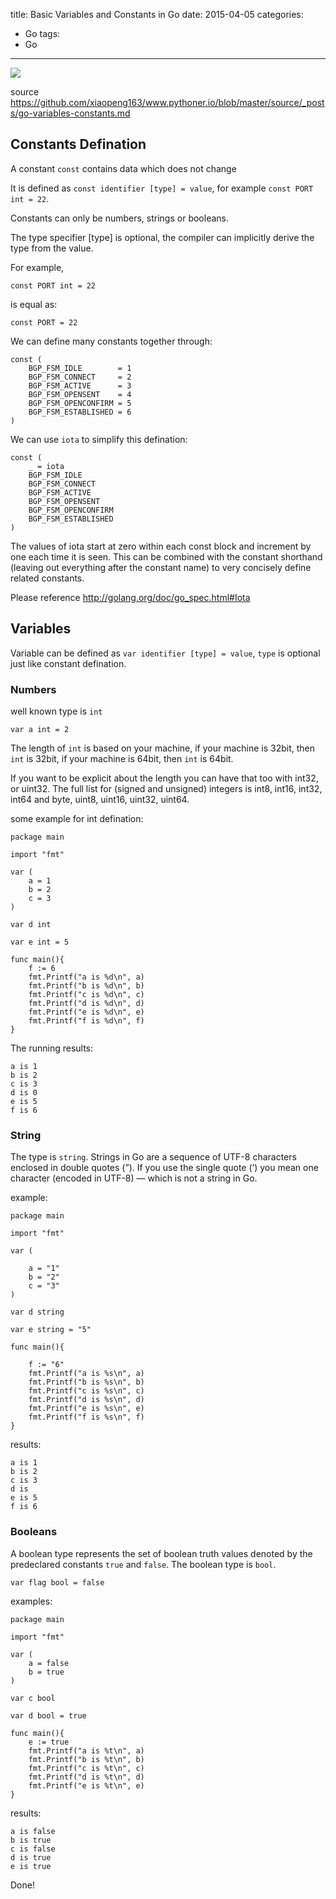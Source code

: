 title: Basic Variables and Constants in Go
date: 2015-04-05
categories:
- Go
tags:
- Go
---

![](/thumbnails/install-go-from-source/1.png)

source https://github.com/xiaopeng163/www.pythoner.io/blob/master/source/_posts/go-variables-constants.md


## Constants Defination

A constant `const` contains data which does not change

It is defined as `const identifier [type] = value`, for example `const PORT int = 22`.

Constants can only be numbers, strings or booleans.

The type specifier [type] is optional, the compiler can implicitly derive the type from the value.

For example, 

```
const PORT int = 22
```

is equal as:

```
const PORT = 22
```

We can define many constants together through:

```
const (
	BGP_FSM_IDLE        = 1
	BGP_FSM_CONNECT     = 2
	BGP_FSM_ACTIVE      = 3
	BGP_FSM_OPENSENT    = 4
	BGP_FSM_OPENCONFIRM = 5
	BGP_FSM_ESTABLISHED = 6
)
```

We can use `iota` to simplify this defination:

```
const (
	_ = iota
	BGP_FSM_IDLE
	BGP_FSM_CONNECT
	BGP_FSM_ACTIVE
	BGP_FSM_OPENSENT
	BGP_FSM_OPENCONFIRM
	BGP_FSM_ESTABLISHED
)
```

The values of iota start at zero within each const block and increment by one each time it is seen. 
This can be combined with the constant shorthand (leaving out everything after the constant name) to very concisely define related constants.

Please reference http://golang.org/doc/go_spec.html#Iota

## Variables

Variable can be defined as `var identifier [type] = value`, `type` is optional just like constant defination.

### Numbers

well known type is `int`

```
var a int = 2
```

The length of `int` is based on your machine, if your machine is 32bit, then `int` is 32bit, if your machine is 64bit, then
`int` is 64bit.

If you want to be explicit about the length you can have that too with int32, or uint32.
The full list for (signed and unsigned) integers is int8, int16, int32, int64 and byte,
uint8, uint16, uint32, uint64.

some example for int defination:

```
package main

import "fmt"

var (
    a = 1
    b = 2
    c = 3
)

var d int

var e int = 5

func main(){
    f := 6
    fmt.Printf("a is %d\n", a)
    fmt.Printf("b is %d\n", b)
    fmt.Printf("c is %d\n", c)
    fmt.Printf("d is %d\n", d)
    fmt.Printf("e is %d\n", e)
    fmt.Printf("f is %d\n", f)
}
```

The running results:

```
a is 1
b is 2
c is 3
d is 0
e is 5
f is 6
```

### String

The type is `string`. Strings in Go are a sequence of UTF-8 characters enclosed in double quotes (”). If you use
the single quote (’) you mean one character (encoded in UTF-8) — which is not a string in
Go.

example:

```
package main

import "fmt"

var (

    a = "1"
    b = "2"
    c = "3"
)

var d string

var e string = "5"

func main(){

    f := "6"
    fmt.Printf("a is %s\n", a)
    fmt.Printf("b is %s\n", b)
    fmt.Printf("c is %s\n", c)
    fmt.Printf("d is %s\n", d)
    fmt.Printf("e is %s\n", e)
    fmt.Printf("f is %s\n", f)
}
```

results:

```
a is 1
b is 2
c is 3
d is 
e is 5
f is 6
```

### Booleans

A boolean type represents the set of boolean truth values denoted by the predeclared
constants `true` and `false`. The boolean type is `bool`.

```
var flag bool = false
```

examples:

```
package main

import "fmt"

var (
    a = false
    b = true
)

var c bool

var d bool = true

func main(){
    e := true
    fmt.Printf("a is %t\n", a)
    fmt.Printf("b is %t\n", b)
    fmt.Printf("c is %t\n", c)
    fmt.Printf("d is %t\n", d)
    fmt.Printf("e is %t\n", e)
}
```

results:

```
a is false
b is true
c is false
d is true
e is true
```


Done!